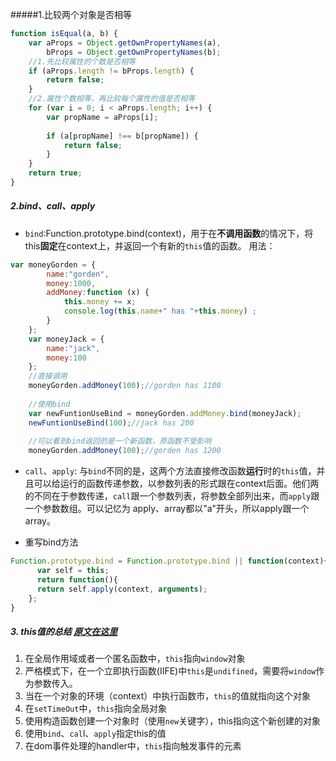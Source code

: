 #####1.比较两个对象是否相等
```javascript
function isEqual(a, b) {
    var aProps = Object.getOwnPropertyNames(a),
        bProps = Object.getOwnPropertyNames(b);
    //1.先比较属性的个数是否相等
    if (aProps.length != bProps.length) {
        return false;
    }
    //2.属性个数相等，再比较每个属性的值是否相等
    for (var i = 0; i < aProps.length; i++) {
        var propName = aProps[i];
        
        if (a[propName] !== b[propName]) {
            return false;
        }
    }
    return true;
}
```

##### 2.bind、call、apply
*  `bind`:Function.prototype.bind(context)，用于在**不调用函数**的情况下，将this**固定**在context上，并返回一个有新的`this`值的函数。
用法：
```javascript
var moneyGorden = {
        name:"gorden",
        money:1000,
        addMoney:function (x) {
            this.money += x;
            console.log(this.name+" has "+this.money) ;
        }
    };
    var moneyJack = {
        name:"jack",
        money:100
    };
    //直接调用
    moneyGorden.addMoney(100);//gorden has 1100
    
    //使用bind
    var newFuntionUseBind = moneyGorden.addMoney.bind(moneyJack);
    newFuntionUseBind(100);//jack has 200
    
    //可以看到bind返回的是一个新函数，原函数不受影响
    moneyGorden.addMoney(100);//gorden has 1200
```
*  `call`、`apply`: 与`bind`不同的是，这两个方法直接修改函数**运行**时的`this`值，并且可以给运行的函数传递参数，以参数列表的形式跟在context后面。他们两的不同在于参数传递，`call`跟一个参数列表，将参数全部列出来，而`apply`跟一个参数数组。可以记忆为 apply、array都以"a"开头，所以apply跟一个array。

* 重写bind方法
```javascript
Function.prototype.bind = Function.prototype.bind || function(context){
      var self = this;
      return function(){
      return self.apply(context, arguments);
    };
}
```

##### 3. this值的总结 [原文在这里](http://www.thatjsdude.com/interview/js2.html)
 1. 在全局作用域或者一个匿名函数中，`this`指向`window`对象
 2. 严格模式下，在一个立即执行函数(IIFE)中`this`是`undifined`，需要将`window`作为参数传入。
 3. 当在一个对象的环境（context）中执行函数市，`this`的值就指向这个对象
 4. 在`setTimeOut`中，`this`指向全局对象
 5. 使用构造函数创建一个对象时（使用`new`关键字），this指向这个新创建的对象
 6. 使用`bind`、`cal`l、`apply`指定this的值
 7. 在dom事件处理的handler中，`this`指向触发事件的元素